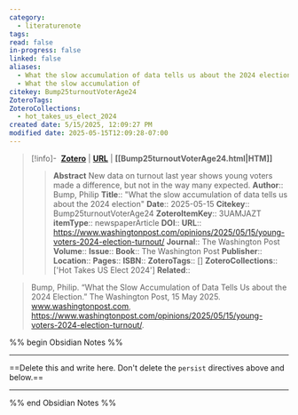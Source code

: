 ```yaml
---
category:
  - literaturenote
tags: 
read: false
in-progress: false
linked: false
aliases:
  - What the slow accumulation of data tells us about the 2024 election
  - What the slow accumulation of
citekey: Bump25turnoutVoterAge24
ZoteroTags: 
ZoteroCollections:
  - hot_takes_us_elect_2024
created date: 5/15/2025, 12:09:27 PM
modified date: 2025-05-15T12:09:28-07:00
---
```


> [!info]- &nbsp;[**Zotero**](zotero://select/library/items/3UAMJAZT)  | [**URL**](https://www.washingtonpost.com/opinions/2025/05/15/young-voters-2024-election-turnout/) | **[[Bump25turnoutVoterAge24.html|HTM]]**
>> **Abstract**
> New data on turnout last year shows young voters made a difference, but not in the way many expected.
> > **Author**:: Bump, Philip
> **Title**:: "What the slow accumulation of data tells us about the 2024 election"
> **Date**:: 2025-05-15
> **Citekey**:: Bump25turnoutVoterAge24
> **ZoteroItemKey**:: 3UAMJAZT
> **itemType**:: newspaperArticle
> **DOI**:: 
> **URL**:: https://www.washingtonpost.com/opinions/2025/05/15/young-voters-2024-election-turnout/
> **Journal**:: The Washington Post
> **Volume**:: 
> **Issue**:: 
> **Book**:: The Washington Post
> **Publisher**:: 
> **Location**:: 
> **Pages**:: 
> **ISBN**:: 
> **ZoteroTags**:: []
> **ZoteroCollections**:: ['Hot Takes US Elect 2024']
> **Related**::

>  Bump, Philip. “What the Slow Accumulation of Data Tells Us about the 2024 Election.” The Washington Post, 15 May 2025. www.washingtonpost.com, https://www.washingtonpost.com/opinions/2025/05/15/young-voters-2024-election-turnout/.

%% begin Obsidian Notes %%
___
==Delete this and write here. Don't delete the `persist` directives above and below.==
___
%% end Obsidian Notes %%
